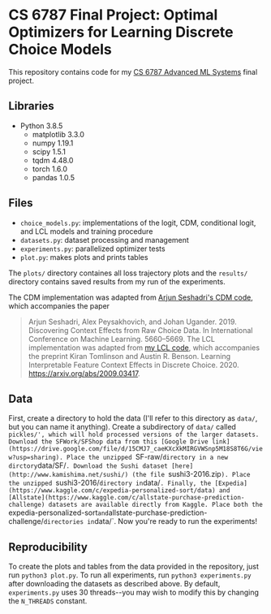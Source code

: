 # CS 6787 Final Project: Optimal Optimizers for Learning Discrete Choice Models

This repository contains code for my [CS 6787 Advanced ML Systems](https://www.cs.cornell.edu/courses/cs6787/2020fa/) final project.

## Libraries
- Python 3.8.5
  - matplotlib 3.3.0
  - numpy 1.19.1
  - scipy 1.5.1
  - tqdm 4.48.0
  - torch 1.6.0
  - pandas 1.0.5
  
## Files
- `choice_models.py`: implementations of the logit, CDM, conditional logit, and LCL models and training procedure
- `datasets.py`: dataset processing and management
- `experiments.py`: parallelized optimizer tests
- `plot.py`: makes plots and prints tables

The `plots/` directory containes all loss trajectory plots and the `results/` directory contains saved results from my run of the experiments.

The CDM implementation was adapted from [Arjun Seshadri's CDM code](https://github.com/arjunsesh/cdm-icml), which accompanies the paper
> Arjun Seshadri, Alex Peysakhovich, and Johan Ugander. 2019. Discovering Context Effects from Raw Choice Data. In International Conference on Machine Learning. 5660–5669.
The LCL implementation was adapted from [my LCL code](https://github.com/tomlinsonk/feature-context-effects), which accompanies the preprint
> Kiran Tomlinson and Austin R. Benson. Learning Interpretable Feature Context Effects in Discrete Choice. 2020. https://arxiv.org/abs/2009.03417.

## Data
First, create a directory to hold the data (I'll refer to this directory as `data/`, but you can name it anything). Create a subdirectory of `data/` called `pickles/',
which will hold processed versions of the larger datasets. Download the SFWork/SFShop data from this [Google Drive link](https://drive.google.com/file/d/15CMJ7_caeKXcXkMIRGVWSnp5M18S8T6G/view?usp=sharing).
Place the unzipped `SF-raw/` directory in a new dirctory `data/SF/`. Download the Sushi dataset [here](http://www.kamishima.net/sushi/) (the file `sushi3-2016.zip`).
Place the unzipped `sushi3-2016/` directory in `data/`. Finally, the [Expedia](https://www.kaggle.com/c/expedia-personalized-sort/data) and [Allstate](https://www.kaggle.com/c/allstate-purchase-prediction-challenge)
datasets are available directly from Kaggle. Place both the `expedia-personalized-sort` and `allstate-purchase-prediction-challenge/` directories in `data/`. Now you're ready to run the experiments!

## Reproducibility
To create the plots and tables from the data provided in the repository, just run `python3 plot.py`. To run all experiments, 
run `python3 experiments.py` after downloading the datasets as described above. By default, `experiments.py` uses 30 threads--you may wish to modify this by changing the 
`N_THREADS` constant.

